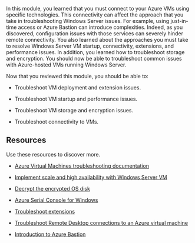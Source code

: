 In this module, you learned that you must connect to your Azure VMs using specific technologies. This connectivity can affect the approach that you take in troubleshooting Windows Server issues. For example, using just-in-time access or Azure Bastion can introduce complexities. Indeed, as you discovered, configuration issues with those services can severely hinder remote connectivity. You also learned about the approaches you must take to resolve Windows Server VM startup, connectivity, extensions, and performance issues. In addition, you learned how to troubleshoot storage and encryption. You should now be able to troubleshoot common issues with Azure-hosted VMs running Windows Server.

Now that you reviewed this module, you should be able to:

- Troubleshoot VM deployment and extension issues.

- Troubleshoot VM startup and performance issues.

- Troubleshoot VM storage and encryption issues.

- Troubleshoot connectivity to VMs.

## Resources

Use these resources to discover more.

- [Azure Virtual Machines troubleshooting documentation](/troubleshoot/azure/virtual-machines/welcome-virtual-machines)

- [Implement scale and high availability with Windows Server VM](/training/modules/implement-scale-high-availability-windows-server-virtual-machine)

- [Decrypt the encrypted OS disk](/troubleshoot/azure/virtual-machines/troubleshoot-bitlocker-boot-error)

- [Azure Serial Console for Windows](/troubleshoot/azure/virtual-machines/serial-console-windows)

- [Troubleshoot extensions](/azure/virtual-machines/extensions/overview)

- [Troubleshoot Remote Desktop connections to an Azure virtual machine](/troubleshoot/azure/virtual-machines/troubleshoot-rdp-connection)

- [Introduction to Azure Bastion](/training/modules/intro-to-azure-bastion)

